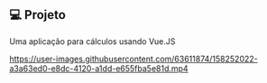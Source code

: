 ## 💻 Projeto
Uma aplicação para cálculos usando Vue.JS

https://user-images.githubusercontent.com/63611874/158252022-a3a63ed0-e8dc-4120-a1dd-e655fba5e81d.mp4
